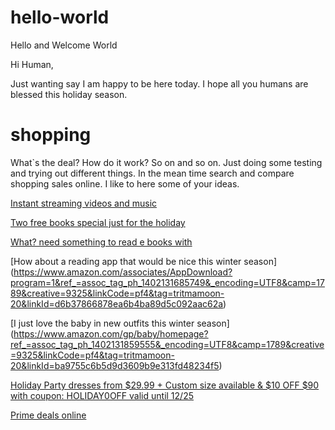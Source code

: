 # hello-world
Hello and Welcome World

Hi Human,

Just wanting say I  am happy to be here today. I hope all you humans are blessed this holiday season. 

# shopping
What`s the deal? How do it work? So on and so on. Just doing some testing and trying out different things. In the mean time search and compare shopping sales online. I like to here some of your ideas.

[Instant streaming videos and music](https://www.amazon.com/gp/prime/pipeline/prime_gifting_landing?ref_=assoc_tag_ph_1415183446617&_encoding=UTF8&camp=1789&creative=9325&linkCode=pf4&tag=tritmamoon-20&linkId=2ed627f40e0acb8f98e4f43a15c7abe2)

[Two free books special just for the holiday](https://www.amazon.com/Audible-Free-Trial-Digital-Membership/dp/B00NB86OYE/?ref_=assoc_tag_ph_1485906643682&_encoding=UTF8&camp=1789&creative=9325&linkCode=pf4&tag=tritmamoon-20&linkId=166e2c7a9904ce1d48045fef3be64858)

[What? need something to read e books with](https://www.amazon.com/gp/kindle/ku/sign-up?ie=UTF8&*Version*=1&*entries*=0&ref_=assoc_tag_ph_1454291293420&_encoding=UTF8&camp=1789&creative=9325&linkCode=pf4&tag=tritmamoon-20&linkId=4d0b03a63e18d98953903ebadf912000)

[How about a reading app that would be nice this winter season] (https://www.amazon.com/associates/AppDownload?program=1&ref_=assoc_tag_ph_1402131685749&_encoding=UTF8&camp=1789&creative=9325&linkCode=pf4&tag=tritmamoon-20&linkId=d6b37866878ea6b4ba89d5c092aac62a)

[I just love the baby in new outfits this winter season] (https://www.amazon.com/gp/baby/homepage?ref_=assoc_tag_ph_1402131859555&_encoding=UTF8&camp=1789&creative=9325&linkCode=pf4&tag=tritmamoon-20&linkId=ba9755c6b5d9d3609b9e313fd48234f5)

[Holiday Party dresses from $29.99 + Custom size available & $10 OFF $90 with coupon: HOLIDAY0OFF valid until 12/25](http://www.dpbolvw.net/click-3813210-12433934-1449000360000)

[Prime deals online](https://www.amazon.com/tryprimefree?ref_=assoc_tag_ph_1427739975520&_encoding=UTF8&camp=1789&creative=9325&linkCode=pf4&tag=tritmamoon-20&linkId=2990d0310593acf2c77346a2e0db0650)

